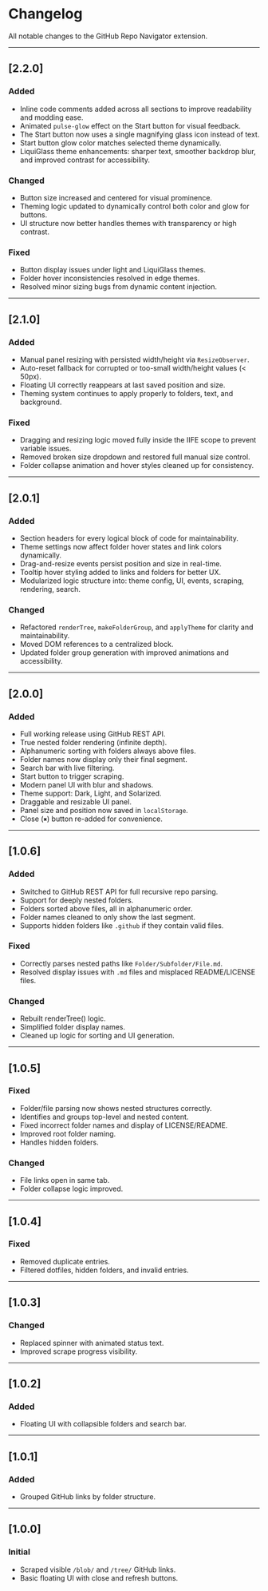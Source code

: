 # Changelog

All notable changes to the GitHub Repo Navigator extension.

---

## [2.2.0]
### Added
- Inline code comments added across all sections to improve readability and modding ease.
- Animated `pulse-glow` effect on the Start button for visual feedback.
- The Start button now uses a single magnifying glass icon instead of text.
- Start button glow color matches selected theme dynamically.
- LiquiGlass theme enhancements: sharper text, smoother backdrop blur, and improved contrast for accessibility.

### Changed
- Button size increased and centered for visual prominence.
- Theming logic updated to dynamically control both color and glow for buttons.
- UI structure now better handles themes with transparency or high contrast.

### Fixed
- Button display issues under light and LiquiGlass themes.
- Folder hover inconsistencies resolved in edge themes.
- Resolved minor sizing bugs from dynamic content injection.

---

## [2.1.0]
### Added
- Manual panel resizing with persisted width/height via `ResizeObserver`.
- Auto-reset fallback for corrupted or too-small width/height values (< 50px).
- Floating UI correctly reappears at last saved position and size.
- Theming system continues to apply properly to folders, text, and background.

### Fixed
- Dragging and resizing logic moved fully inside the IIFE scope to prevent variable issues.
- Removed broken size dropdown and restored full manual size control.
- Folder collapse animation and hover styles cleaned up for consistency.

---

## [2.0.1]
### Added
- Section headers for every logical block of code for maintainability.
- Theme settings now affect folder hover states and link colors dynamically.
- Drag-and-resize events persist position and size in real-time.
- Tooltip hover styling added to links and folders for better UX.
- Modularized logic structure into: theme config, UI, events, scraping, rendering, search.

### Changed
- Refactored `renderTree`, `makeFolderGroup`, and `applyTheme` for clarity and maintainability.
- Moved DOM references to a centralized block.
- Updated folder group generation with improved animations and accessibility.

---

## [2.0.0]
### Added
- Full working release using GitHub REST API.
- True nested folder rendering (infinite depth).
- Alphanumeric sorting with folders always above files.
- Folder names now display only their final segment.
- Search bar with live filtering.
- Start button to trigger scraping.
- Modern panel UI with blur and shadows.
- Theme support: Dark, Light, and Solarized.
- Draggable and resizable UI panel.
- Panel size and position now saved in `localStorage`.
- Close (`✖`) button re-added for convenience.

---

## [1.0.6]
### Added
- Switched to GitHub REST API for full recursive repo parsing.
- Support for deeply nested folders.
- Folders sorted above files, all in alphanumeric order.
- Folder names cleaned to only show the last segment.
- Supports hidden folders like `.github` if they contain valid files.

### Fixed
- Correctly parses nested paths like `Folder/Subfolder/File.md`.
- Resolved display issues with `.md` files and misplaced README/LICENSE files.

### Changed
- Rebuilt renderTree() logic.
- Simplified folder display names.
- Cleaned up logic for sorting and UI generation.

---

## [1.0.5]
### Fixed
- Folder/file parsing now shows nested structures correctly.
- Identifies and groups top-level and nested content.
- Fixed incorrect folder names and display of LICENSE/README.
- Improved root folder naming.
- Handles hidden folders.

### Changed
- File links open in same tab.
- Folder collapse logic improved.

---

## [1.0.4]
### Fixed
- Removed duplicate entries.
- Filtered dotfiles, hidden folders, and invalid entries.

---

## [1.0.3]
### Changed
- Replaced spinner with animated status text.
- Improved scrape progress visibility.

---

## [1.0.2]
### Added
- Floating UI with collapsible folders and search bar.

---

## [1.0.1]
### Added
- Grouped GitHub links by folder structure.

---

## [1.0.0]
### Initial
- Scraped visible `/blob/` and `/tree/` GitHub links.
- Basic floating UI with close and refresh buttons.
